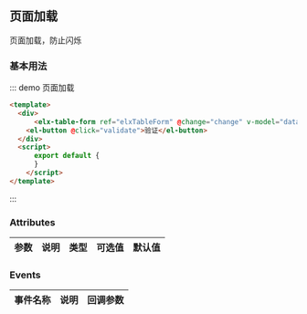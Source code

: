 <script>
  export default {
  	data: function(){
  		return {
        data: ['*'],
        config: {
          fields: [
            {name: 'index', columnLabel: '序号', label: '', width: '50', type: 'index'},
            {name: 'type', columnLabel: '类型', label: '', type: 'select', options: [{label: 'string', value: 'string'}, {label: 'long', value: 'long'}, {label: 'boolean', value: 'boolean'}, {label: 'double', value: 'double'}, {label: 'date', value: 'date'}], isShow: true, defaultValue: 'string' },
            {name: 'format', columnLabel: '格式', label: '', type: 'inputText', isShow: true, defaultValue: '' }
          ],
          rules: {
            type: [
              { required: true, message: '请输入类型'}
            ],
            format: [
              { required: true, message: '请输入格式'}
            ],
          }
        }
  		}
  	},
    watch: {
      data: function() {
        console.log(this.data);
      }
    },
  	methods: {
      validate: function() {
        var result = this.$refs.elxTableForm.validate();
        console.log(result);
      },
      change: function() {
        console.log(this.data);
      }
  	}
  }
</script>
<style>
</style>

## 页面加载

页面加载，防止闪烁

### 基本用法


::: demo 页面加载
```html
<template>
  <div>
	  <elx-table-form ref="elxTableForm" @change="change" v-model="data" :config="config"></elx-table-form>
    <el-button @click="validate">验证</el-button>
  </div>
  <script>
	  export default {
	  }
	</script>
</template>
```
:::









### Attributes
| 参数      | 说明          | 类型      | 可选值                           | 默认值  |
|---------- |-------------- |---------- |--------------------------------  |-------- |


### Events
| 事件名称 | 说明 | 回调参数 |
|---------- |-------- |---------- |
